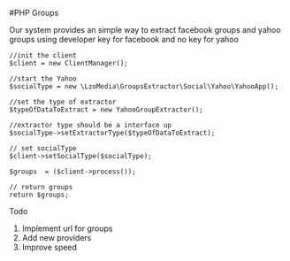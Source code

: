 #PHP Groups

Our system provides an simple way to extract facebook groups and yahoo groups using developer key for facebook and no key for yahoo


    //init the client
    $client = new ClientManager();

    //start the Yahoo
    $socialType = new \LzoMedia\GroupsExtractor\Social\Yahoo\YahooApp();

    //set the type of extractor
    $typeOfDataToExtract = new YahooGroupExtractor();

    //extractor type should be a interface up
    $socialType->setExtractorType($typeOfDataToExtract);

    // set socialType
    $client->setSocialType($socialType);

    $groups  = ($client->process());
    
    // return groups
    return $groups;
    

Todo
1. Implement url for groups
2. Add new providers
3. Improve speed